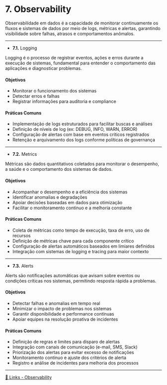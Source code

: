 # 7. Observability

Observabilidade em dados é a capacidade de monitorar continuamente os fluxos e sistemas de dados por meio de logs, métricas e alertas, garantindo visibilidade sobre falhas, atrasos e comportamentos anômalos.

---

- **7.1.** Logging  

Logging é o processo de registrar eventos, ações e erros durante a execução de sistemas, fundamental para entender o comportamento das aplicações e diagnosticar problemas.

#### Objetivos

- Monitorar o funcionamento dos sistemas  
- Detectar erros e falhas  
- Registrar informações para auditoria e compliance

#### Práticas Comuns

- Implementação de logs estruturados para facilitar buscas e análises  
- Definição de níveis de log (ex: DEBUG, INFO, WARN, ERROR)  
- Configuração de alertas com base em eventos críticos registrados  
- Retenção e arquivamento dos logs conforme políticas de governança

---

- **7.2.** Metrics 

Métricas são dados quantitativos coletados para monitorar o desempenho, a saúde e o comportamento dos sistemas de dados.

#### Objetivos

- Acompanhar o desempenho e a eficiência dos sistemas  
- Identificar anomalias e degradações  
- Apoiar decisões baseadas em dados para otimização  
- Facilitar o monitoramento contínuo e a melhoria constante

#### Práticas Comuns

- Coleta de métricas como tempo de execução, taxa de erro, uso de recursos    
- Definição de métricas chave para cada componente crítico  
- Configuração de alertas automáticos baseados em limiares definidos  
- Integração com sistemas de logging e tracing para maior contexto

---

- **7.3.** Alerts

Alerts são notificações automáticas que avisam sobre eventos ou condições críticas nos sistemas, permitindo resposta rápida a problemas.

#### Objetivos

- Detectar falhas e anomalias em tempo real  
- Minimizar o impacto de problemas nos sistemas  
- Garantir disponibilidade e performance contínuas  
- Apoiar equipes na resolução proativa de incidentes

#### Práticas Comuns

- Definição de regras e limites para disparo de alertas  
- Integração com canais de comunicação (e-mail, SMS, Slack)  
- Priorização dos alertas para evitar excesso de notificações  
- Monitoramento contínuo e ajuste dos critérios de alerta  
- Registro e análise de incidentes para melhoria dos processos

---

[🔗 Links - Observability](https://www.google.com/search?q=observabilidade+de+dados&sca_esv=449df59cb87f206b&biw=1280&bih=598&sxsrf=AE3TifOHAMMENCt2ijIj8eBhJ9AENZdgug%3A1748530881148&ei=wXY4aOvmCK2g5NoPpZmvyQc&oq=obser+de+dados&gs_lp=Egxnd3Mtd2l6LXNlcnAiDm9ic2VyIGRlIGRhZG9zKgIIATIGEAAYBxgeMgYQABgHGB4yBhAAGAcYHjIGEAAYBxgeMgYQABgHGB4yBhAAGAcYHjIGEAAYBxgeMgYQABgHGB4yBhAAGAcYHjIGEAAYBxgeSPAlUABYiglwAHgAkAEAmAFJoAG6AqoBATW4AQHIAQD4AQGYAgWgAt8CmAMAkgcBNaAHuSiyBwE1uAffAsIHBTItNC4xyAch&sclient=gws-wiz-serp)
